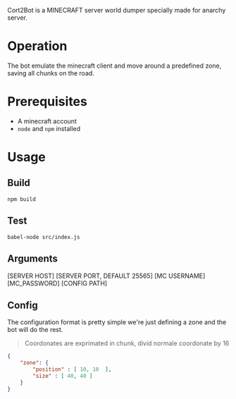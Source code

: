 Cort2Bot is a MINECRAFT server world dumper specially made for anarchy server.

# Operation
The bot emulate the minecraft client and move around a predefined zone, saving all chunks on the road.

# Prerequisites
- A minecraft account
- `node` and `npm` installed

# Usage
## Build
```shell
npm build
```

## Test
```shell
babel-node src/index.js
```

## Arguments
[SERVER HOST] [SERVER PORT, DEFAULT 25565] [MC USERNAME] [MC_PASSWORD] [CONFIG PATH]

## Config
The configuration format is pretty simple we're just defining a zone and the bot will do the rest.
> Coordonates are exprimated in chunk, divid normale coordonate by 16 
```json
{
    "zone": {
        "position" : [ 10, 10  ],
        "size" : [ 40, 40 ]
    }
}
```